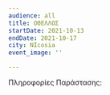```yaml
---
audience: all
title: ΟΘΕΛΛΟΣ
startDate: 2021-10-13
endDate: 2021-10-17
city: NIcosia
event_image: ''

---
```

Πληροφορίες Παράστασης: